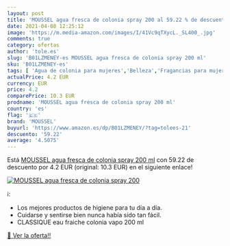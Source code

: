 ```yaml
---
layout: post
title: 'MOUSSEL agua fresca de colonia spray 200 al 59.22 % de descuento'
date: 2021-04-08 12:25:12
image: 'https://m.media-amazon.com/images/I/41Vc9qTXycL._SL400_.jpg'
comments: true
category: ofertas
author: 'tole.es'
slug: 'B01LZMENEY-es MOUSSEL agua fresca de colonia spray 200 ml'
sku: 'B01LZMENEY-es'
tags: [ 'Agua de colonia para mujeres','Belleza','Fragancias para mujeres','Perfumes y fragancias','moussel', ]
actualPrice: 4.2 EUR
currency: EUR
price: 4.2
comparePrice: 10.3 EUR
prodname: 'MOUSSEL agua fresca de colonia spray 200 ml'
country: 'es'
flag: '🇪🇸'
brand: 'MOUSSEL'
buyurl: 'https://www.amazon.es/dp/B01LZMENEY/?tag=tolees-21'
descuento: '59.22'
average: '4.5075'
---
```


Está [MOUSSEL agua fresca de colonia spray 200 ml](https://www.amazon.es/dp/B01LZMENEY/?tag=tolees-21) con 59.22 de descuento por 4.2 EUR (original: 10.3 EUR) en el siguiente enlace!

[![MOUSSEL agua fresca de colonia spray 200](https://m.media-amazon.com/images/I/41Vc9qTXycL._SL400_.jpg)](https://www.amazon.es/dp/B01LZMENEY/?tag=tolees-21)

ℹ️:

- Los mejores productos de higiene para tu día a día.
- Cuidarse y sentirse bien nunca había sido tan fácil.
- CLASSIQUE eau fraiche colonia vapo 200 ml

[🛒 Ver la oferta!!](https://www.amazon.es/dp/B01LZMENEY/?tag=tolees-21)
